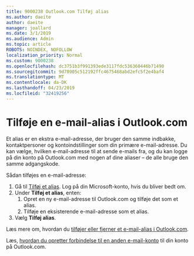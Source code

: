 ```yaml
---
title: 9000238 Outlook.com Tilføj alias
ms.author: daeite
author: daeite
manager: joallard
ms.date: 3/1/2019
ms.audience: Admin
ms.topic: article
ROBOTS: NOINDEX, NOFOLLOW
localization_priority: Normal
ms.custom: 9000238
ms.openlocfilehash: dc3751b3f991393ede3117fdc536360446b71490
ms.sourcegitcommit: 9d78905c512192ffc4675468abd2efc5f2e4baf4
ms.translationtype: MT
ms.contentlocale: da-DK
ms.lasthandoff: 04/23/2019
ms.locfileid: "32419256"
---
```

# <a name="add-an-email-alias-in-outlookcom"></a>Tilføje en e-mail-alias i Outlook.com

Et alias er en ekstra e-mail-adresse, der bruger den samme indbakke, kontaktpersoner og kontoindstillinger som din primære e-mail-adresse. Du kan vælge, hvilken e-mail-adresse til at sende e-mails fra, og du kan logge på din konto på Outlook.com med nogen af dine aliaser – de alle bruge den samme adgangskode.

Sådan tilføjes en e-mail-adresse:

1. Gå til [Tilføj et alias](https://go.microsoft.com/fwlink/p/?linkid=864833). Log på din Microsoft-konto, hvis du bliver bedt om.
2. Under **Tilføj et alias**, enten:
    1. Opret en ny e-mail-adresse til Outlook.com og tilføje det som et alias.
    2. Tilføje en eksisterende e-mail-adresse som et alias.
3. Vælg **Tilføj alias**.

Læs mere om, hvordan du [tilføjer eller fjerner et e-mail-alias i Outlook.com](https://support.office.com/article/459b1989-356d-40fa-a689-8f285b13f1f2).  

Læs, [hvordan du opretter forbindelse til en anden e-mail-konto](https://support.office.com/article/c5224df4-5885-4e79-91ba-523aa743f0ba) til din konto på Outlook.com.